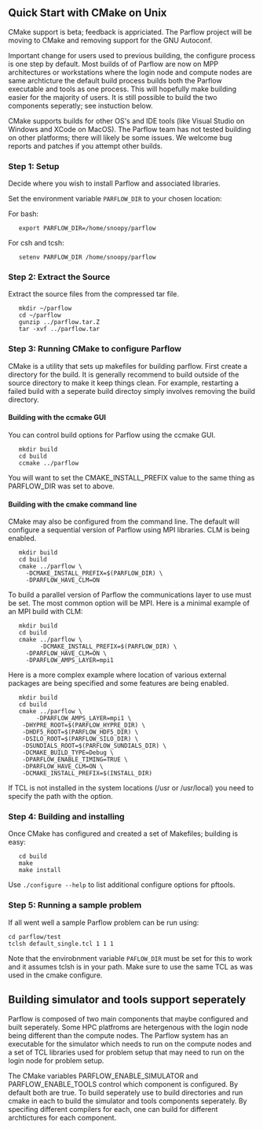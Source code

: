 
## Quick Start with CMake on Unix

CMake support is beta; feedback is appriciated.  The Parflow project
will be moving to CMake and removing support for the GNU Autoconf.

Important change for users used to previous building, the configure
process is one step by default.  Most builds of of Parflow are now on
MPP architectures or workstations where the login node and compute
nodes are same archticture the default build process builds both the
Parflow executable and tools as one process.  This will hopefully make
building easier for the majority of users.  It is still possible to
build the two components seperatly; see instuction below.

CMake supports builds for other OS's and IDE tools (like Visual Studio
on Windows and XCode on MacOS).  The Parflow team has not tested
building on other platforms; there will likely be some issues.  We
welcome bug reports and patches if you attempt other builds.

### Step 1: Setup

Decide where you wish to install Parflow and associated libraries.

Set the environment variable `PARFLOW_DIR` to your chosen location:

For bash:

```shell
   export PARFLOW_DIR=/home/snoopy/parflow
```   

For csh and tcsh:

```shell
   setenv PARFLOW_DIR /home/snoopy/parflow
```

### Step 2: Extract the Source

Extract the source files from the compressed tar file.

```shell
   mkdir ~/parflow 
   cd ~/parflow 
   gunzip ../parflow.tar.Z 
   tar -xvf ../parflow.tar
```

### Step 3: Running CMake to configure Parflow

CMake is a utility that sets up makefiles for building parflow.  First
create a directory for the build.  It is generally recommend to build
outside of the source directory to make it keep things clean.  For
example, restarting a failed build with a seperate build directoy
simply involves removing the build directory.

#### Building with the ccmake GUI

You can control build options for Parflow using the ccmake GUI.

```shell
   mkdir build
   cd build
   ccmake ../parflow 
```
You will want to set the CMAKE_INSTALL_PREFIX value to the same thing
as PARFLOW_DIR was set to above.

#### Building with the cmake command line

CMake may also be configured from the command line.  The default will
configure a sequential version of Parflow using MPI libraries.  CLM is
being enabled.

```shell
   mkdir build
   cd build
   cmake ../parflow \
   	 -DCMAKE_INSTALL_PREFIX=$(PARFLOW_DIR) \
   	 -DPARFLOW_HAVE_CLM=ON
```

To build a parallel version of Parflow the communications layer to use
must be set.  The most common option will be MPI.  Here is a minimal
example of an MPI build with CLM:

```shell
   mkdir build
   cd build
   cmake ../parflow \
      	 -DCMAKE_INSTALL_PREFIX=$(PARFLOW_DIR) \
   	 -DPARFLOW_HAVE_CLM=ON \
	 -DPARFLOW_AMPS_LAYER=mpi1
```

Here is a more complex example where location of various external
packages are being specified and some features are being enabled.

```shell
   mkdir build
   cd build
   cmake ../parflow \
        -DPARFLOW_AMPS_LAYER=mpi1 \
	-DHYPRE_ROOT=$(PARFLOW_HYPRE_DIR) \
	-DHDF5_ROOT=$(PARFLOW_HDF5_DIR) \
	-DSILO_ROOT=$(PARFLOW_SILO_DIR) \
	-DSUNDIALS_ROOT=$(PARFLOW_SUNDIALS_DIR) \
	-DCMAKE_BUILD_TYPE=Debug \
	-DPARFLOW_ENABLE_TIMING=TRUE \
	-DPARFLOW_HAVE_CLM=ON \
	-DCMAKE_INSTALL_PREFIX=$(INSTALL_DIR)
```

If TCL is not installed in the system locations (/usr or /usr/local)
you need to specify the path with the <TODO> option.

### Step 4: Building and installing

Once CMake has configured and created a set of Makefiles; building is
easy:

```shell
   cd build
   make 
   make install
```

Use `./configure --help` to list additional configure options for pftools.


### Step 5: Running a sample problem

If all went well a sample Parflow problem can be run using:

```shell
cd parflow/test
tclsh default_single.tcl 1 1 1
```

Note that the envirobnment variable `PAFLOW_DIR` must be set for this
to work and it assumes tclsh is in your path.  Make sure to use the
same TCL as was used in the cmake configure.

## Building simulator and tools support seperately

Parflow is composed of two main components that maybe configured and
built seperately.  Some HPC platfroms are hetergenous with the login
node being different than the compute nodes.  The Parflow system has
an executable for the simulator which needs to run on the compute
nodes and a set of TCL libraries used for problem setup that may need
to run on the login node for problem setup.

The CMake variables PARFLOW_ENABLE_SIMULATOR and PARFLOW_ENABLE_TOOLS
control which component is configured.  By default both are true.  To
build seperately use to build directories and run cmake in each to
build the simulator and tools components seperately. By specifing
different compilers for each, one can build for different
archtictures for each component.

